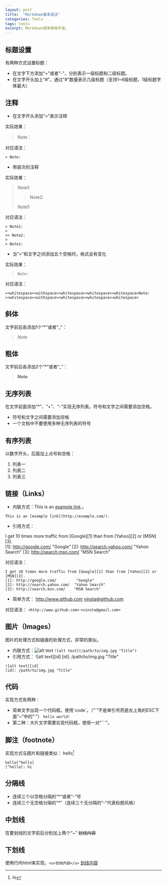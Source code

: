 ```yaml
---
layout: post
title:  "Markdown基本语法"
categories: Tools
tags: tools
excerpt: Markdown简单使用手册。
---
```


标题设置
-
有两种方式设置标题：
-  在文字下方添加“=”或者“-”，分别表示一级标题和二级标题。
-  在文字开头加上“#”，通过“#”数量表示几级标题（支持1~6级标题，1级标题字体最大）

注释
-
-  在文字开头添加“>”表示注释

实际效果：
> Note：

对应语法：
```
> Note:
```

-  带层次的注释

实际效果：
> Note1:
> 
>> Note2:
> 
> Note1:

对应语法：
```
> Note1:
> 
>> Note2:
> 
> Note1:
```

-  当“>”和文字之间添加五个空格时，格式会有变化

实际效果：
>     Note:
>     
          
对应语法：
```
><whitespace><withspace><whitespace><whitespace><whitespace>Note:
><whitespace><withspace><whitespace><whitespace><whitespace>
```

斜体
-
文字前后各添加1个“*”或者“_”：
> *Note*

粗体
-
文字前后各添加2个“*”或者“_”：
> **Note**

无序列表
-
在文字前面添加“*”、“+”、“-”实现无序列表。符号和文字之间需要添加空格。
-  符号和文字之间需要添加空格
-  一个文档中不要使用多种无序列表的符号

有序列表
-
以数字开头，后面加上点号和空格：
1. 列表一
2. 列表二
3. 列表三

链接（Links）
-
- 内联方式：This is an [example link](http://example.com/).。
```
This is an [example link](http://example.com/).
```

- 引用方式：

I get 10 times more traffic from [Google][1] than from [Yahoo][2] or [MSN][3].  
[1]: http://google.com/        	"Google" 
[2]: http://search.yahoo.com/  "Yahoo Search" 
[3]: http://search.msn.com/    "MSN Search"
  
对应语法：
```
I get 10 times more traffic from [Google][1] than from [Yahoo][2] or [MSN][3].  
[1]: http://google.com/        	"Google" 
[2]: http://search.yahoo.com/  "Yahoo Search" 
[3]: http://search.msn.com/    "MSN Search"
```
- 简单方式：
	<http://www.github.com>
	<vinsta@github.com>

对应语法：
	`<http://www.github.com>`
	`<vinsta@gmail.com>`

图片（Images）
-
图片的处理方式和链接的处理方式，非常的类似。
- 内联方式：![alt text](/path/to/img.jpg "Title")
  `![alt text](/path/to/img.jpg "Title")`
- 引用方式：
  ![alt text][id]
  [id]: /path/to/img.jpg "Title"
```
![alt text][id] 
[id]: /path/to/img.jpg "Title"
```

代码
-
实现方式有两种：
- 简单文字出现一个代码框。使用\`code\`。（“\`”不是单引号而是左上角的ESC下面“~”中的“\`”）
`hello world!`
- 第二种：大片文字需要实现代码框，使用一对“```”。

脚注（footnote）
-
实现方式与图片和链接类似：
  hello[^hello]
  [^hello]: hi
```
hello[^hello]
[^hello]: hi
```

分隔线
-
- 连续三个以空格分隔的“*”或者“-”号
- 连续三个无空格分隔的“*”（连续三个无分隔的“-”代表标题风格）

中划线
-
在要划线的文字前后分别加上两个“~”
  ~~划线内容~~

下划线
-
使用行内html来实现，`<u>划线内容</u>`
  <u>划线内容</u>
